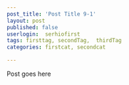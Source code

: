 ```yaml
---
post_title: 'Post Title 9-1'
layout: post
published: false
userlogin:  serhiofirst
tags: firsttag, secondTag,  thirdTag
categories: firstcat, secondcat

---
```

Post goes here
